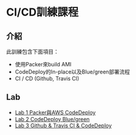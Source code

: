 # CI/CD訓練課程

## 介紹
此訓練包含下面項目：

* 使用Packer來build AMI
* CodeDeploy的In-place以及Blue/green部署流程
* CI / CD (Github, Travis CI)

## Lab
* [Lab 1 Packer與AWS CodeDeploy](lab/lab-1.md)
* [Lab 2 CodeDeploy Blue/green](lab/lab-2.md)
* [Lab 3 Github & Travis CI & CodeDeploy](lab/lab-3.md)